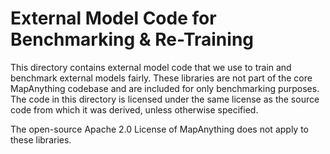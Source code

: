 # External Model Code for Benchmarking & Re-Training

This directory contains external model code that we use to train and benchmark external models fairly. These libraries are not part of the core MapAnything codebase and are included for only benchmarking purposes. The code in this directory is licensed under the same license as the source code from which it was derived, unless otherwise specified.

The open-source Apache 2.0 License of MapAnything does not apply to these libraries.
